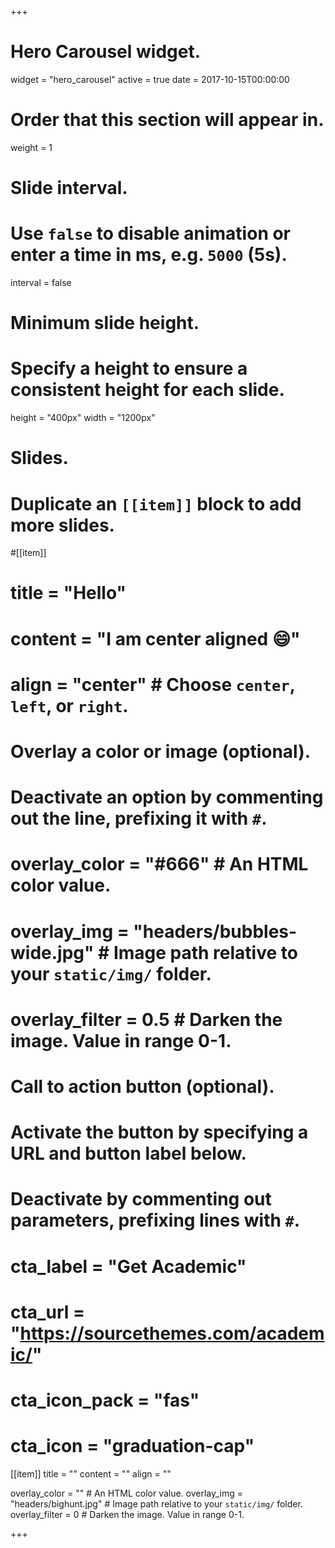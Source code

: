 +++
# Hero Carousel widget.
widget = "hero_carousel"
active = true
date = 2017-10-15T00:00:00

# Order that this section will appear in.
weight = 1

# Slide interval.
# Use `false` to disable animation or enter a time in ms, e.g. `5000` (5s).
interval = false

# Minimum slide height.
# Specify a height to ensure a consistent height for each slide.
height = "400px"
width = "1200px"

# Slides.
# Duplicate an `[[item]]` block to add more slides.
#[[item]]
#  title = "Hello"
#  content = "I am center aligned :smile:"
#  align = "center"  # Choose `center`, `left`, or `right`.

  # Overlay a color or image (optional).
  #   Deactivate an option by commenting out the line, prefixing it with `#`.
#  overlay_color = "#666"  # An HTML color value.
#  overlay_img = "headers/bubbles-wide.jpg"  # Image path relative to your `static/img/` folder.
#  overlay_filter = 0.5  # Darken the image. Value in range 0-1.

  # Call to action button (optional).
  #   Activate the button by specifying a URL and button label below.
  #   Deactivate by commenting out parameters, prefixing lines with `#`.
#  cta_label = "Get Academic"
#  cta_url = "https://sourcethemes.com/academic/"
#  cta_icon_pack = "fas"
#  cta_icon = "graduation-cap"

[[item]]
  title = ""
  content = ""
  align = ""

  overlay_color = ""  # An HTML color value.
  overlay_img = "headers/bighunt.jpg"  # Image path relative to your `static/img/` folder.
  overlay_filter = 0  # Darken the image. Value in range 0-1.

+++
